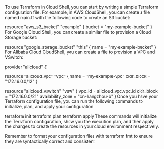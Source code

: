 To use Terraform in Cloud Shell, you can start by writing a simple Terraform configuration file. For example, in AWS CloudShell, you can create a file named main.tf with the following code to create an S3 bucket:

resource "aws_s3_bucket" "example" {
  bucket = "my-example-bucket"
}
For Google Cloud Shell, you can create a similar file to provision a Cloud Storage bucket:

resource "google_storage_bucket" "this" {
  name = "my-example-bucket"
}
For Alibaba Cloud CloudShell, you can create a file to provision a VPC and VSwitch:

provider "alicloud" {}

resource "alicloud_vpc" "vpc" {
  name       = "my-example-vpc"
  cidr_block = "172.16.0.0/12"
}

resource "alicloud_vswitch" "vsw" {
  vpc_id            = alicloud_vpc.vpc.id
  cidr_block        = "172.16.0.0/21"
  availability_zone = "cn-hangzhou-b"
}
Once you have your Terraform configuration file, you can run the following commands to initialize, plan, and apply your configuration:

terraform init
terraform plan
terraform apply
These commands will initialize the Terraform configuration, show you the execution plan, and then apply the changes to create the resources in your cloud environment respectively.

Remember to format your configuration files with terraform fmt to ensure they are syntactically correct and consistent